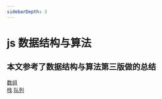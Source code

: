 ```yaml
---
sidebarDepth: 3
---
```


# js 数据结构与算法

## 本文参考了数据结构与算法第三版做的总结

[数组](./chapter3.md)  
[栈](./chapter4.md)
[队列](./chapter5.md)
